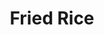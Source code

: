 ---
layout: ../../layouts/RecipeLayout.astro
title: Fried Rice
image: /recipes/images/friedrice.webp
difficulty: 1/5
prepTime: 10 minutes
cookTime: 10 minutes
servings: 4 bowls
ingredients:
- Cooked White Rice
- Neutral Oil
- Onion
- Garlic
- Soy Sauce
- Sesame Oil
- Salt and Pepper
- Egg
- Fresh vegetables (carrots, garlic, etc.)
- Frozen vegetables (peas, etc.)

steps:
- For best results, use day old rice OR make fresh rice and spread it flat on a tray to rest before cooking.
- Mince onion, garlic, other fresh vegetables.
- Heat oil in a wok over high heat until smoking. Add rice and toast for 3 minutes, working in portions.
- Return rice to wok, create a well in the middle and add oil. Add onion, garlic, and fresh vegetables and saute for 1 minute.
- Add soy sauce along the sides of the wok and toss. Add sesame oil and toss. Season with salt and pepper.
- Move rice to one side and add oil. Add egg and scramble, mix together.
- Add frozen vegetables, toss to heat, and serve immediately.
---